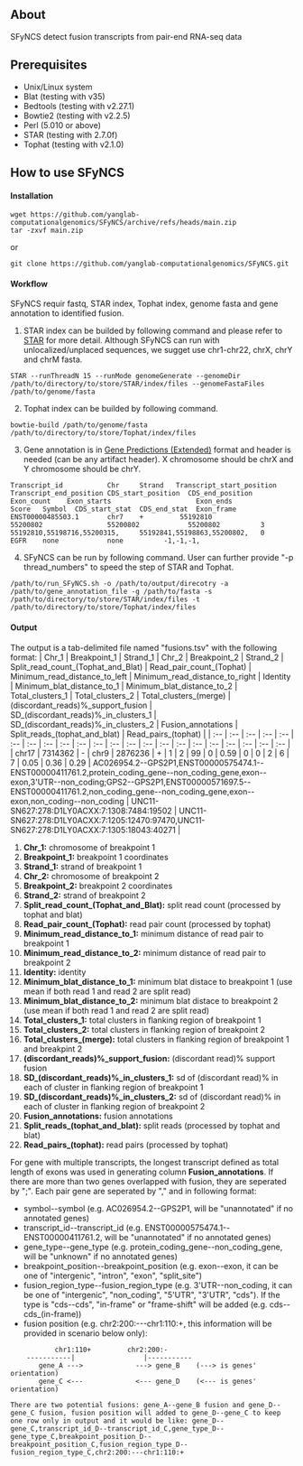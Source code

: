 ## About
SFyNCS detect fusion transcripts from pair-end RNA-seq data

## Prerequisites
- Unix/Linux system
- Blat (testing with v35)
- Bedtools (testing with v2.27.1)
- Bowtie2 (testing with v2.2.5)
- Perl (5.010 or above)
- STAR (testing with 2.7.0f)
- Tophat (testing with v2.1.0)

## How to use SFyNCS
#### Installation
```
wget https://github.com/yanglab-computationalgenomics/SFyNCS/archive/refs/heads/main.zip
tar -zxvf main.zip
```
or
```
git clone https://github.com/yanglab-computationalgenomics/SFyNCS.git
```

#### Workflow
SFyNCS requir fastq, STAR index, Tophat index, genome fasta and gene annotation to identified fusion.
1. STAR index can be builded by following command and please refer to [STAR](https://github.com/alexdobin/STAR) for more detail. Although SFyNCS can run with unlocalized/unplaced sequences, we sugget use chr1-chr22, chrX, chrY and chrM fasta.
```
STAR --runThreadN 15 --runMode genomeGenerate --genomeDir /path/to/directory/to/store/STAR/index/files --genomeFastaFiles /path/to/genome/fasta
```
2. Tophat index can be builded by following command.
```
bowtie-build /path/to/genome/fasta /path/to/directory/to/store/Tophat/index/files
```
3. Gene annotation is in [Gene Predictions (Extended)](https://genome.ucsc.edu/FAQ/FAQformat.html#format9) format and header is needed (can be any artifact header). X chromosome should be chrX and Y chromosome should be chrY.
```
Transcript_id           Chr     Strand   Transcript_start_position  Transcript_end_position CDS_start_position  CDS_end_position  Exon_count    Exon_starts                     Exon_ends                     Score   Symbol  CDS_start_stat  CDS_end_stat  Exon_frame
ENST00000485503.1       chr7    +         55192810                  55200802                55200802            55200802          3             55192810,55198716,55200315,     55192841,55198863,55200802,   0       EGFR    none            none          -1,-1,-1,
```
4. SFyNCS can be run by following command. User can further provide "-p thread_numbers" to speed the step of STAR and Tophat.
```
/path/to/run_SFyNCS.sh -o /path/to/output/direcotry -a /path/to/gene_annotation_file -g /path/to/fasta -s /path/to/directory/to/store/STAR/index/files -t /path/to/directory/to/store/Tophat/index/files
```

#### Output
The output is a tab-delimited file named "fusions.tsv" with the following format:
| Chr_1 | Breakpoint_1 | Strand_1 | Chr_2 | Breakpoint_2 | Strand_2 | Split_read_count_(Tophat_and_Blat) | Read_pair_count_(Tophat) | Minimum_read_distance_to_left | Minimum_read_distance_to_right | Identity | Minimum_blat_distance_to_1 | Minimum_blat_distance_to_2 | Total_clusters_1 | Total_clusters_2 | Total_clusters_(merge) | (discordant_reads)%\_support_fusion | SD_(discordant_reads)%\_in_clusters_1 | SD_(discordant_reads)%\_in_clusters_2 | Fusion_annotations | Split_reads_(tophat_and_blat) | Read_pairs_(tophat) |
| :-- | :-- | :-- | :-- | :-- | :--  | :-- | :-- | :-- | :-- | :-- | :-- | :-- | :-- | :-- | :-- | :-- | :-- | :-- | :-- | :-- | :-- |
| chr17 | 7314362 | - | chr9 | 2876236 | +  | 1 | 2 | 99 | 0 | 0.59 | 0 | 0 | 2 | 6 | 7 | 0.05 | 0.36 | 0.29 | AC026954.2--GPS2P1,ENST00000575474.1--ENST00000411761.2,protein_coding_gene--non_coding_gene,exon--exon,3'UTR--non_coding;GPS2--GPS2P1,ENST00000571697.5--ENST00000411761.2,non_coding_gene--non_coding_gene,exon--exon,non_coding--non_coding | UNC11-SN627:278:D1LY0ACXX:7:1308:7484:19502 | UNC11-SN627:278:D1LY0ACXX:7:1205:12470:97470,UNC11-SN627:278:D1LY0ACXX:7:1305:18043:40271 |

1. **Chr_1:** chromosome of breakpoint 1  
2. **Breakpoint_1:** breakpoint 1 coordinates <br>
3. **Strand_1:** strand of breakpoint 1 <br>
4. **Chr_2:** chromosome of breakpoint 2  
5. **Breakpoint_2:** breakpoint 2 coordinates <br>
6. **Strand_2:** strand of breakpoint 2 <br>
7. **Split_read_count_(Tophat_and_Blat):** split read count (processed by tophat and blat) <br>
8. **Read_pair_count_(Tophat):** read pair count (processed by tophat) <br>
9. **Minimum_read_distance_to_1:** minimum distance of read pair to breakpoint 1 <br>
10. **Minimum_read_distance_to_2:** minimum distance of read pair to breakpoint 2 <br>
11. **Identity:** identity <br>
12. **Minimum_blat_distance_to_1:** minimum blat distace to breakpoint 1 (use mean if both read 1 and read 2 are split read) <br>
13. **Minimum_blat_distance_to_2:** minimum blat distace to breakpoint 2 (use mean if both read 1 and read 2 are split read) <br>
14. **Total_clusters_1:** total clusters in flanking region of breakpoint 1 <br>
15. **Total_clusters_2:** total clusters in flanking region of breakpoint 2 <br>
16. **Total_clusters_(merge):** total clusters in flanking region of breakpoint 1 and breakpint 2 <br>
17. **(discordant_reads)%\_support_fusion:** (discordant read)% support fusion <br>
18. **SD_(discordant_reads)%\_in_clusters_1:** sd of (discordant read)% in each of cluster in flanking region of breakpoint 1 <br>
19. **SD_(discordant_reads)%\_in_clusters_2:** sd of (discordant read)% in each of cluster in flanking region of breakpoint 2 <br>
20. **Fusion_annotations:** fusion annotations <br>
21. **Split_reads_(tophat_and_blat):** split reads (processed by tophat and blat) <br>
22. **Read_pairs_(tophat):** read pairs (processed by tophat) <br>

For gene with multiple transcripts, the longest transcript defined as total length of exons was used in generating column **Fusion_annotations**. If there are more than two genes overlapped with fusion, they are seperated by ";". Each pair gene are seperated by "," and in following format:
- symbol--symbol (e.g. AC026954.2--GPS2P1, will be "unannotated" if no annotated genes)
- transcript_id--transcript_id (e.g. ENST00000575474.1--ENST00000411761.2, will be "unannotated" if no annotated genes)
- gene_type--gene_type (e.g. protein_coding_gene--non_coding_gene, will be "unknown" if no annotated genes)
- breakpoint_position--breakpoint_position (e.g. exon--exon, it can be one of "intergenic", "intron", "exon", "split_site")
- fusion_region_type--fusion_region_type (e.g. 3'UTR--non_coding, it can be one of "intergenic", "non_coding", "5'UTR", "3'UTR", "cds"). If the type is "cds--cds", "in-frame" or "frame-shift" will be added (e.g. cds--cds_(in-frame)) 
- fusion position (e.g. chr2:200:---chr1:110:+, this information will be provided in scenario below only):
```
           chr1:110+         chr2:200:-
    -----------|                 |-----------
       gene_A --->             ---> gene_B    (---> is genes' orientation)
       gene_C <---             <--- gene_D    (<--- is genes' orientation)

There are two potential fusions: gene_A--gene_B fusion and gene_D--gene_C fusion, fusion position will added to gene_D--gene_C to keep one row only in output and it would be like: gene_D--gene_C,transcript_id_D--transcript_id_C,gene_type_D--gene_type_C,breakpoint_position_D--breakpoint_position_C,fusion_region_type_D--fusion_region_type_C,chr2:200:---chr1:110:+
```

